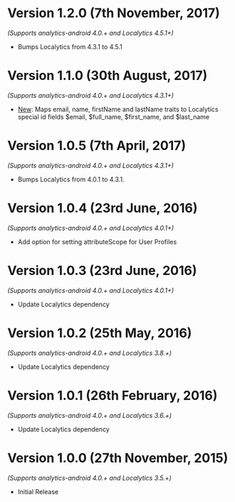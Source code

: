 Version 1.2.0 (7th November, 2017)
==================================
*(Supports analytics-android 4.0.+ and Localytics 4.5.1+)*

  * Bumps Localytics from 4.3.1 to 4.5.1

Version 1.1.0 (30th August, 2017)
===================================
*(Supports analytics-android 4.0.+ and Localytics 4.3.1+)*

  * [New](https://github.com/segment-integrations/analytics-android-integration-localytics/pull/6/files): Maps email, name, firstName and lastName
    traits to Localytics special id fields $email, $full_name, $first_name, and $last_name

Version 1.0.5 (7th April, 2017)
===================================
*(Supports analytics-android 4.0.+ and Localytics 4.3.1+)*

  * Bumps Localytics from 4.0.1 to 4.3.1.

Version 1.0.4 (23rd June, 2016)
===================================
*(Supports analytics-android 4.0.+ and Localytics 4.0.1+)*

  * Add option for setting attributeScope for User Profiles

Version 1.0.3 (23rd June, 2016)
===================================
*(Supports analytics-android 4.0.+ and Localytics 4.0.1+)*

  * Update Localytics dependency

Version 1.0.2 (25th May, 2016)
===================================
*(Supports analytics-android 4.0.+ and Localytics 3.8.+)*

  * Update Localytics dependency

Version 1.0.1 (26th February, 2016)
===================================
*(Supports analytics-android 4.0.+ and Localytics 3.6.+)*

  * Update Localytics dependency

Version 1.0.0 (27th November, 2015)
===================================
*(Supports analytics-android 4.0.+ and Localytics 3.5.+)*

  * Initial Release
